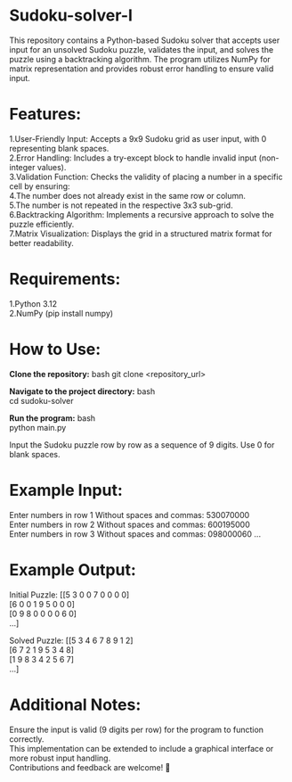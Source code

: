 # Sudoku-solver-I
 
This repository contains a Python-based Sudoku solver that accepts user input for an unsolved Sudoku puzzle, validates the input, and solves the puzzle using a backtracking algorithm. The program utilizes NumPy for matrix representation and provides robust error handling to ensure valid input.

# Features:
1.User-Friendly Input: Accepts a 9x9 Sudoku grid as user input, with 0 representing blank spaces.    
2.Error Handling: Includes a try-except block to handle invalid input (non-integer values).    
3.Validation Function: Checks the validity of placing a number in a specific cell by ensuring:    
4.The number does not already exist in the same row or column.    
5.The number is not repeated in the respective 3x3 sub-grid.   
6.Backtracking Algorithm: Implements a recursive approach to solve the puzzle efficiently.    
7.Matrix Visualization: Displays the grid in a structured matrix format for better readability.   

# Requirements:
1.Python 3.12   
2.NumPy (pip install numpy)   

# How to Use:

**Clone the repository:**
bash
git clone <repository_url>

**Navigate to the project directory:**
bash   
cd sudoku-solver

**Run the program:**
bash   
python main.py

Input the Sudoku puzzle row by row as a sequence of 9 digits. Use 0 for blank spaces.

# Example Input:

Enter numbers in row 1 Without spaces and commas: 530070000  
Enter numbers in row 2 Without spaces and commas: 600195000   
Enter numbers in row 3 Without spaces and commas: 098000060
...

# Example Output:

Initial Puzzle:
[[5 3 0 0 7 0 0 0 0]   
 [6 0 0 1 9 5 0 0 0]   
 [0 9 8 0 0 0 0 6 0]  
 ...]



Solved Puzzle:
[[5 3 4 6 7 8 9 1 2]   
[6 7 2 1 9 5 3 4 8]   
[1 9 8 3 4 2 5 6 7]   
...]

# Additional Notes:
Ensure the input is valid (9 digits per row) for the program to function correctly.  
This implementation can be extended to include a graphical interface or more robust input handling.   
Contributions and feedback are welcome! 🚀    







